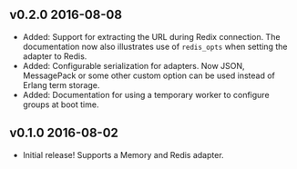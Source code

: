 ## v0.2.0 2016-08-08

* Added: Support for extracting the URL during Redix connection. The
  documentation now also illustrates use of `redis_opts` when setting the
  adapter to Redis.
* Added: Configurable serialization for adapters. Now JSON, MessagePack or some
  other custom option can be used instead of Erlang term storage.
* Added: Documentation for using a temporary worker to configure groups at boot
  time.

## v0.1.0 2016-08-02

* Initial release! Supports a Memory and Redis adapter.
